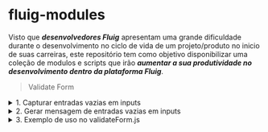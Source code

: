 # fluig-modules

Visto que <em><strong>desenvolvedores Fluig</strong></em> apresentam uma grande dificuldade durante
o desenvolvimento no ciclo de vida de um projeto/produto no inicio de suas carreiras, 
este repositório tem como objetivo disponibilizar uma coleção de modulos e scripts que
irão <em><strong>aumentar a sua produtividade no desenvolvimento dentro da plataforma Fluig</strong></em>.

> Validate Form

<details>
<summary>1. Capturar entradas vazias em inputs</summary>

```js 
   /*
        Recebe o formulário e uma lista de IDs de inputs
        Verifica se há inputs vazios
        Retorna o número de inputs vazios
    */

    /**
    * 
    * @param {Array} idList
    */

    function getEmptyInputs(form, idList) {
        var emptyInputs = 0;

        for (var index = 0; index < idList.length; index++) {
            if (form.getValue(idList[index]) == '')
                emptyInputs++
        }

        return emptyInputs;
    }
```


</details>

<details>
<summary>
2. Gerar mensagem de entradas vazias em inputs 
</summary>

```js
    /*
        Recebe o formulário e uma lista de IDs/NAMEs de inputs
        Verifica se há inputs vazios
        Retorna mensagem de inputs vazios com os seus names
    */

    /**
    * 
    * @param {Array} nameList
    * @param {Array} idList
    */


    function generateMessageEmptyInputs(form, idList, nameList) {
        var message = 'Os seguintes campos são obrigatórios!\n';

        for (var index = 0; index < nameList.length; index++) {
            if (form.getValue(idList[index]) == '')
                message += (index + 1) + ' - ' + nameList[index] + '.\n';
        }

        return message;
    }
```
</details>

<details>
<summary>
3. Exemplo de uso no validateForm.js
</summary>

```js
function validateForm(form) {

    var numState = getValue('VKNumState');

    if (numState == 0) {

        // Lista de IDs de inputs da atividade -> numState
        var inputsIdList = ['user_name', 'user_passowrd'];
        
        // lista de NAMEs de inputs da atividade -> numState
        var inputsNamesList = ['User Name', 'User Password'];

        // captura entradas vazias do formulário na atividade -> numState
        var emptyInputs = getEmptyInputs(form, inputsIdList);

        // gera/exibe mensagem ao usuario
        if (emptyInputs > 0)
            throw generateMessageEmptyInputs(form, inputsIdList, inputsNamesList);
    }

    }
```
</details>
    